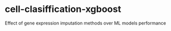# cell-clasiffication-xgboost
Effect of gene expression imputation methods over ML models performance
